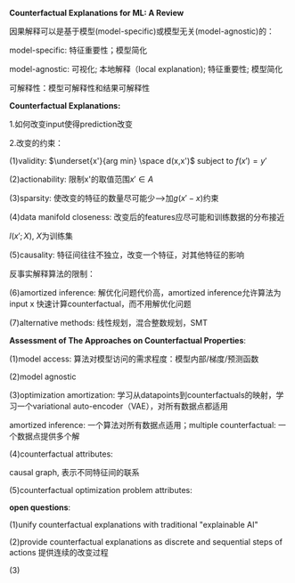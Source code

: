 **Counterfactual Explanations for ML: A Review**

因果解释可以是基于模型(model-specific)或模型无关(model-agnostic)的：

model-specific: 特征重要性；模型简化

model-agnostic: 可视化; 本地解释（local explanation); 特征重要性; 模型简化

可解释性：模型可解释性和结果可解释性

**Counterfactual Explanations:**

1.如何改变input使得prediction改变

2.改变的约束：

(1)validity: $\underset{x'}{arg min} \space d(x,x')$ subject to $f(x')=y'$

(2)actionability: 限制x'的取值范围$x'\in A$

(3)sparsity: 使改变的特征的数量尽可能少-->加$g(x'-x)$约束

(4)data manifold closeness: 改变后的features应尽可能和训练数据的分布接近

$l(x';X)$, $X$为训练集

(5)causality: 特征间往往不独立，改变一个特征，对其他特征的影响

反事实解释算法的限制：

(6)amortized inference: 解优化问题代价高，amortized inference允许算法为input x 快速计算counterfactual，而不用解优化问题

(7)alternative methods: 线性规划，混合整数规划，SMT

**Assessment of The Approaches on Counterfactual Properties**:

(1)model access: 算法对模型访问的需求程度：模型内部/梯度/预测函数

(2)model agnostic

(3)optimization amortization: 学习从datapoints到counterfactuals的映射，学习一个variational auto-encoder（VAE），对所有数据点都适用

amortized inference: 一个算法对所有数据点适用；multiple counterfactual: 一个数据点提供多个解

(4)counterfactual attributes: 

causal graph, 表示不同特征间的联系

(5)counterfactual optimization problem attributes: 



**open questions**:

(1)unify counterfactual explanations with traditional "explainable AI"

(2)provide counterfactual explanations as discrete and sequential steps of actions 提供连续的改变过程

(3)











